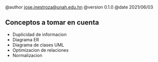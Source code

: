 @author jose.inestroza@unah.edu.hn
@version 0.1.0
@date 2021/06/03

Conceptos a tomar en cuenta
----

- Duplicidad de informacion
- Diagrama ER
- Diagrama de clases UML
- Optimizacion de relaciones
- Normalizacion

